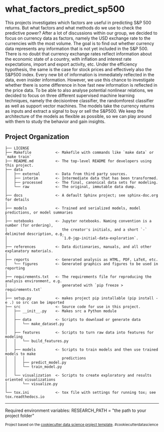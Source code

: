 what_factors_predict_sp500
==============================

This projects investigates which factors are useful in predicting S&P 500 returns. But what factors and what methods do we use to check the predictive power? After a lot of discussions within our group, we decided to focus on currency data as factors, namely the USD exchange rate to the currencies with the most volume. The goal is to find out whether currency data represents any information that is not yet included in the S&P 500.
There is no doubt that currency exchange rates reflect information about the economic state of a country, with inflation and interest rate expectations, import and export activity, etc.
Under the efficiency hypothesis, the same is the case for stock prices and effectively also the S&P500 index. Every new bit of information is immediately reflected in the data, even insider information. However, we use this chance to investigate whether there is some difference in how fast new information is reflected in the price data. To be able to also analyse potential nonlinear relations, we decided to focus on three different supervised machine learning techniques, namely the decisiontree classifier, the randomforest classifier as well as support vector machines. The models take the currency returns as inputs and extract a signal to buy or sell the S&P500. We keep the architecture of the models as flexible as possible, so we can play around with them to study the behavior and gain insights.

Project Organization
------------

    ├── LICENSE
    ├── Makefile           <- Makefile with commands like `make data` or `make train`
    ├── README.md          <- The top-level README for developers using this project.
    ├── data
    │   ├── external       <- Data from third party sources.
    │   ├── interim        <- Intermediate data that has been transformed.
    │   ├── processed      <- The final, canonical data sets for modeling.
    │   └── raw            <- The original, immutable data dump.
    │
    ├── docs               <- A default Sphinx project; see sphinx-doc.org for details
    │
    ├── models             <- Trained and serialized models, model predictions, or model summaries
    │
    ├── notebooks          <- Jupyter notebooks. Naming convention is a number (for ordering),
    │                         the creator's initials, and a short `-` delimited description, e.g.
    │                         `1.0-jqp-initial-data-exploration`.
    │
    ├── references         <- Data dictionaries, manuals, and all other explanatory materials.
    │
    ├── reports            <- Generated analysis as HTML, PDF, LaTeX, etc.
    │   └── figures        <- Generated graphics and figures to be used in reporting
    │
    ├── requirements.txt   <- The requirements file for reproducing the analysis environment, e.g.
    │                         generated with `pip freeze > requirements.txt`
    │
    ├── setup.py           <- makes project pip installable (pip install -e .) so src can be imported
    ├── src                <- Source code for use in this project.
    │   ├── __init__.py    <- Makes src a Python module
    │   │
    │   ├── data           <- Scripts to download or generate data
    │   │   └── make_dataset.py
    │   │
    │   ├── features       <- Scripts to turn raw data into features for modeling
    │   │   └── build_features.py
    │   │
    │   ├── models         <- Scripts to train models and then use trained models to make
    │   │   │                 predictions
    │   │   ├── predict_model.py
    │   │   └── train_model.py
    │   │
    │   └── visualization  <- Scripts to create exploratory and results oriented visualizations
    │       └── visualize.py
    │
    └── tox.ini            <- tox file with settings for running tox; see tox.readthedocs.io


--------

Required environment variables:
RESEARCH_PATH = "the path to your project folder"

<p><small>Project based on the <a target="_blank" href="https://drivendata.github.io/cookiecutter-data-science/">cookiecutter data science project template</a>. #cookiecutterdatascience</small></p>
